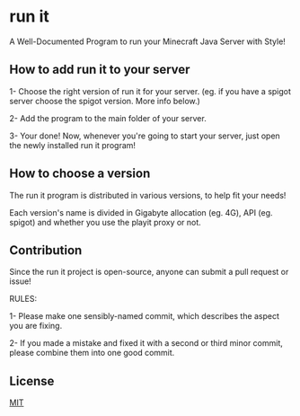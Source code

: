 
# run it

A Well-Documented Program to run your Minecraft Java Server with Style!
## How to add run it to your server

1- Choose the right version of run it for your server. (eg. if you have a spigot server choose the spigot version. More info below.)

2- Add the program to the main folder of your server.

3- Your done! Now, whenever you're going to start your server, just open the newly installed run it program!
## How to choose a version

The run it program is distributed in various versions, to help fit your needs!

Each version's name is divided in Gigabyte allocation (eg. 4G), API (eg. spigot) and whether you use the playit proxy or not.
## Contribution
Since the run it project is open-source, anyone can submit a pull request or issue!


RULES:

1- Please make one sensibly-named commit, which describes the aspect you are fixing.

2- If you made a mistake and fixed it with a second or third minor commit, please combine them into one good commit.
## License

[MIT](https://choosealicense.com/licenses/mit/)
